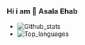 ### Hi i am 👋 Asala Ehab




<!-- 🌱 I’m currently learning Data Anlysis & Machine Learing-->



- ![Github_stats](https://github-readme-stats.vercel.app/api?username=asalaehab&count_private=true&show_icons=true&theme=radical)
- ![Top_languages](https://github-readme-stats.vercel.app/api/top-langs/?username=ASALAEhab&show_icons=true&theme=radical)


